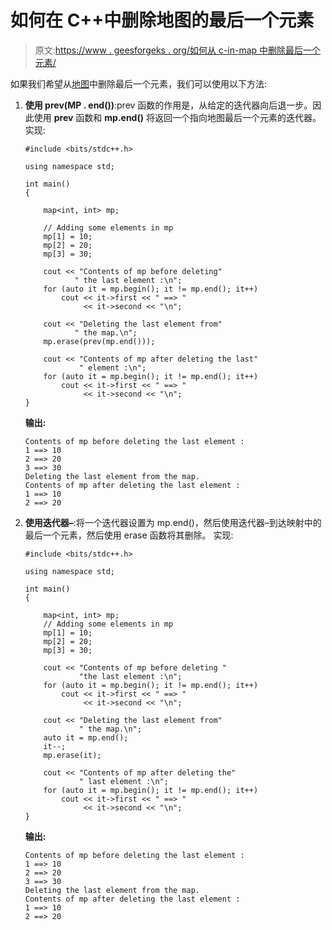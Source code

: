 # 如何在 C++中删除地图的最后一个元素

> 原文:[https://www . geesforgeks . org/如何从 c-in-map 中删除最后一个元素/](https://www.geeksforgeeks.org/how-to-delete-last-element-from-a-map-in-c/)

如果我们希望从[地图](https://www.geeksforgeeks.org/map-associative-containers-the-c-standard-template-library-stl/)中删除最后一个元素，我们可以使用以下方法:

1.  **使用 prev(MP . end())**:prev 函数的作用是，从给定的迭代器向后退一步。因此使用 **prev** 函数和 **mp.end()** 将返回一个指向地图最后一个元素的迭代器。
    实现:

    ```
    #include <bits/stdc++.h>

    using namespace std;

    int main()
    {

        map<int, int> mp;

        // Adding some elements in mp
        mp[1] = 10;
        mp[2] = 20;
        mp[3] = 30;

        cout << "Contents of mp before deleting"
               " the last element :\n";
        for (auto it = mp.begin(); it != mp.end(); it++)
            cout << it->first << " ==> "
                 << it->second << "\n";

        cout << "Deleting the last element from"
               " the map.\n";
        mp.erase(prev(mp.end()));

        cout << "Contents of mp after deleting the last"
                " element :\n";
        for (auto it = mp.begin(); it != mp.end(); it++)
            cout << it->first << " ==> "
                 << it->second << "\n";
    }
    ```

    **输出:**

    ```
    Contents of mp before deleting the last element :
    1 ==> 10
    2 ==> 20
    3 ==> 30
    Deleting the last element from the map.
    Contents of mp after deleting the last element :
    1 ==> 10
    2 ==> 20

    ```

2.  **使用迭代器–**:将一个迭代器设置为 mp.end()，然后使用迭代器–到达映射中的最后一个元素，然后使用 erase 函数将其删除。
    实现:

    ```
    #include <bits/stdc++.h>

    using namespace std;

    int main()
    {

        map<int, int> mp;
        // Adding some elements in mp
        mp[1] = 10;
        mp[2] = 20;
        mp[3] = 30;

        cout << "Contents of mp before deleting "
                "the last element :\n";
        for (auto it = mp.begin(); it != mp.end(); it++)
            cout << it->first << " ==> " 
                 << it->second << "\n";

        cout << "Deleting the last element from"
                " the map.\n";
        auto it = mp.end();
        it--;
        mp.erase(it);

        cout << "Contents of mp after deleting the"
                " last element :\n";
        for (auto it = mp.begin(); it != mp.end(); it++)
            cout << it->first << " ==> "
                 << it->second << "\n";
    }
    ```

    **输出:**

    ```
    Contents of mp before deleting the last element :
    1 ==> 10
    2 ==> 20
    3 ==> 30
    Deleting the last element from the map.
    Contents of mp after deleting the last element :
    1 ==> 10
    2 ==> 20

    ```
